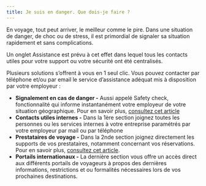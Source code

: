 ```yaml
---
title: Je suis en danger. Que dois-je faire ?
---
```


En voyage, tout peut arriver, le meilleur comme le pire. Dans une situation de danger, de choc ou de stress, il est primordial de signaler sa situation rapidement et sans complications.

Un onglet Assistance est prévu à cet effet dans lequel tous les contacts utiles pour votre support ou votre sécurité ont été centralisés.

Plusieurs solutions s’offrent à vous en 1 seul clic. Vous pouvez contacter par téléphone et/ou par email le service d’assistance adéquat mis à disposition par votre employeur :

* **Signalement en cas de danger -** Aussi appelé Safety check, fonctionnalité qui informe instantanément votre employeur de votre situation géographique. Pour en savoir plus, [consultez cet article](/fr/support-and-assistance/reporting-incident)
* **Contacts utiles internes -** Dans la 1ère section joignez toutes les personnes ou les services internes à votre entreprise paramétrés par votre employeur par mail ou par téléphone
* **Prestataires de voyage -** Dans la 2nde section joignez directement les supports de vos prestataires, notamment concernant vos réservations. Pour en savoir plus, [consultez cet article](/fr/support-and-assistance/contact-support-for-booking-issue).
* **Portails internationaux -** La dernière section vous offre un accès direct aux différents portails de voyageurs à propos des dernières informations, restrictions et ou formalités nécessaires lors de vos prochaines destinations.